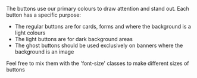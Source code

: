 The buttons use our primary colours to draw attention and stand out. Each button has a specific purpose:

- The regular buttons are for cards, forms and where the background is a light colours
- The light buttons are for dark background areas
- The ghost buttons should be used exclusively on banners where the background is an image

Feel free to mix them with the 'font-size' classes to make different sizes of buttons
